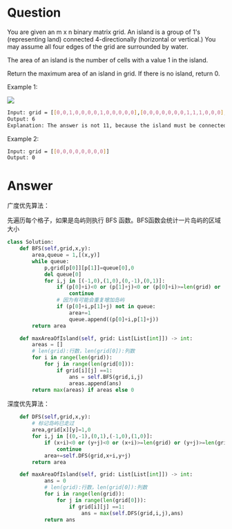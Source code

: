 # Question
You are given an m x n binary matrix grid. An island is a group of 1's (representing land) connected 4-directionally (horizontal or vertical.) You may assume all four edges of the grid are surrounded by water.

The area of an island is the number of cells with a value 1 in the island.

Return the maximum area of an island in grid. If there is no island, return 0.

Example 1:

![](https://assets.leetcode.com/uploads/2021/05/01/maxarea1-grid.jpg)
```bash
Input: grid = [[0,0,1,0,0,0,0,1,0,0,0,0,0],[0,0,0,0,0,0,0,1,1,1,0,0,0],[0,1,1,0,1,0,0,0,0,0,0,0,0],[0,1,0,0,1,1,0,0,1,0,1,0,0],[0,1,0,0,1,1,0,0,1,1,1,0,0],[0,0,0,0,0,0,0,0,0,0,1,0,0],[0,0,0,0,0,0,0,1,1,1,0,0,0],[0,0,0,0,0,0,0,1,1,0,0,0,0]]
Output: 6
Explanation: The answer is not 11, because the island must be connected 4-directionally.
```

Example 2:
```bash
Input: grid = [[0,0,0,0,0,0,0,0]]
Output: 0
```
# Answer
广度优先算法：

先遍历每个格子，如果是岛屿则执行 BFS 函数。BFS函数会统计一片岛屿的区域大小
```python
class Solution:
    def BFS(self,grid,x,y):
        area,queue = 1,[(x,y)]
        while queue:
            p,grid[p[0]][p[1]]=queue[0],0
            del queue[0]
            for i,j in [(-1,0),(1,0),(0,-1),(0,1)]:
                if (p[0]+i)<0 or (p[1]+j)<0 or (p[0]+i)>=len(grid) or (p[1]+j)>=len(grid[0]) or grid[p[0]+i][p[1]+j]!=1:
                    continue
                # 因为有可能会重复增加岛屿
                if (p[0]+i,p[1]+j) not in queue:
                    area+=1
                    queue.append((p[0]+i,p[1]+j))
        return area

    def maxAreaOfIsland(self, grid: List[List[int]]) -> int:
        areas = []
        # len(grid):行数，len(grid[0]):列数
        for i in range(len(grid)):
            for j in range(len(grid[0])):
                if grid[i][j] ==1:
                    ans = self.BFS(grid,i,j)
                    areas.append(ans)
        return max(areas) if areas else 0
```

深度优先算法：
```python
    def DFS(self,grid,x,y):
        # 标记岛屿已走过
        area,grid[x][y]=1,0
        for i,j in [(0,-1),(0,1),(-1,0),(1,0)]:
            if (x+i)<0 or (y+j)<0 or (x+i)>=len(grid) or (y+j)>=len(grid[0]) or grid[x+i][y+j]!=1:
                continue
            area+=self.DFS(grid,x+i,y+j)
        return area

    def maxAreaOfIsland(self, grid: List[List[int]]) -> int:
            ans = 0
            # len(grid):行数，len(grid[0]):列数
            for i in range(len(grid)):
                for j in range(len(grid[0])):
                    if grid[i][j] ==1:
                        ans = max(self.DFS(grid,i,j),ans)
            return ans
```
